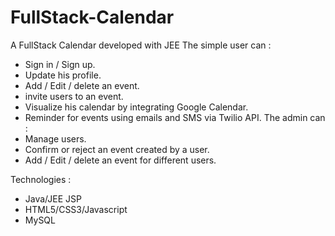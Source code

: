 # FullStack-Calendar
A FullStack Calendar developed with JEE
The simple user can :
- Sign in / Sign up.
- Update his profile.
- Add / Edit / delete an event.
- invite users to an event.
- Visualize his calendar by integrating Google Calendar.
- Reminder for events using emails and SMS via Twilio API.
The admin can : 
- Manage users.
- Confirm or reject an event created by a user.
- Add / Edit / delete an event for different users.

Technologies : 
- Java/JEE JSP
- HTML5/CSS3/Javascript
- MySQL
